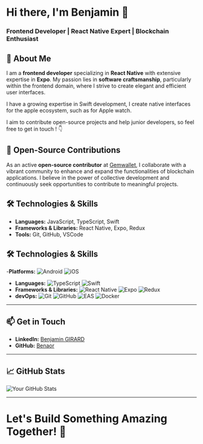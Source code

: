 # Hi there, I'm Benjamin 👋

### Frontend Developer | React Native Expert | Blockchain Enthusiast


## 🔹 About Me

I am a **frontend developer** specializing in **React Native** with extensive expertise in **Expo**. My passion lies in **software craftsmanship**, particularly within the frontend domain, where I strive to create elegant and efficient user interfaces.

I have a growing expertise in Swift development, I create native interfaces for the apple ecosystem, such as for Apple watch.

I aim to contribute open-source projects and help junior developers, so feel free to get in touch ! 👇



## 🔹 Open-Source Contributions

As an active **open-source contributor** at [Gemwallet](https://github.com/Gemwallet), I collaborate with a vibrant community to enhance and expand the functionalities of blockchain applications. I believe in the power of collective development and continuously seek opportunities to contribute to meaningful projects.



## 🛠️ Technologies & Skills

- **Languages:** JavaScript, TypeScript, Swift
- **Frameworks & Libraries:** React Native, Expo, Redux
- **Tools:** Git, GitHub, VSCode

## 🛠️ Technologies & Skills

-**Platforms:** ![Android](https://img.shields.io/badge/Android-3DDC84?logo=android&logoColor=white) ![iOS](https://img.shields.io/badge/iOS-000000?logo=apple&logoColor=white)
- **Languages:** 
![TypeScript](https://img.shields.io/badge/-TypeScript-3178C6?logo=typescript) ![Swift](https://img.shields.io/badge/Swift-FA7343?logo=Swift&logoColor=white)
- **Frameworks & Libraries:** ![React Native](https://img.shields.io/badge/-React--native-blue?logo=react) ![Expo](https://img.shields.io/badge/-Expo-000000?logo=expo) ![Redux](https://img.shields.io/badge/-Redux-764ABC?logo=redux) 
- **devOps:** ![Git](https://img.shields.io/badge/-Git-F05032?logo=git) ![GitHub](https://img.shields.io/badge/-GitHub-181717?logo=github)  ![EAS](https://img.shields.io/badge/EAS-000000?logo=expo&logoColor=white) 
  ![Docker](https://img.shields.io/badge/-Docker-2496ED?logo=docker&logoColor=white)


---


## 📫 Get in Touch

- **LinkedIn:** [Benjamin GIRARD](https://www.linkedin.com/in/benjamingirard25)
- **GitHub:** [Benaor](https://github.com/benaor)


---


## 📈 GitHub Stats

![Your GitHub Stats](https://github-readme-stats.vercel.app/api?username=benaor&show_icons=true&theme=react)

---

# Let's Build Something Amazing Together! 🚀
